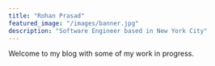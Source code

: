 ```yaml
---
title: "Rohan Prasad"
featured_image: "/images/banner.jpg"
description: "Software Engineer based in New York City"
---
```


Welcome to my blog with some of my work in progress. 